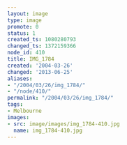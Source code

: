 ```yaml
---
layout: image
type: image
promote: 0
status: 1
created_ts: 1080280793
changed_ts: 1372159366
node_id: 410
title: IMG_1784
created: '2004-03-26'
changed: '2013-06-25'
aliases:
- "/2004/03/26/img_1784/"
- "/node/410/"
permalink: "/2004/03/26/img_1784/"
tags:
- Melbourne
images:
- src: image/images/img_1784-410.jpg
  name: img_1784-410.jpg
---
```


